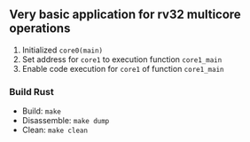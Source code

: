 ## Very basic application for rv32 multicore operations

1. Initialized `core0(main)`
2. Set address for `core1` to execution function `core1_main`
3. Enable code execution for `core1` of function `core1_main`

### Build Rust

- Build: `make`
- Disassemble: `make dump`
- Clean: `make clean`
